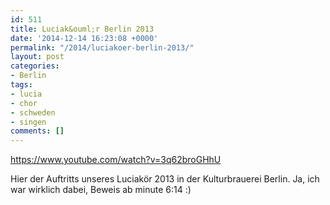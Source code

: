 ```yaml
---
id: 511
title: Luciak&ouml;r Berlin 2013
date: '2014-12-14 16:23:08 +0000'
permalink: "/2014/luciakoer-berlin-2013/"
layout: post
categories:
- Berlin
tags:
- lucia
- chor
- schweden
- singen
comments: []
---
```

<https://www.youtube.com/watch?v=3q62broGHhU>

Hier der Auftritts unseres Luciakör 2013 in der Kulturbrauerei Berlin. Ja, ich war wirklich dabei, Beweis ab minute 6:14 :)